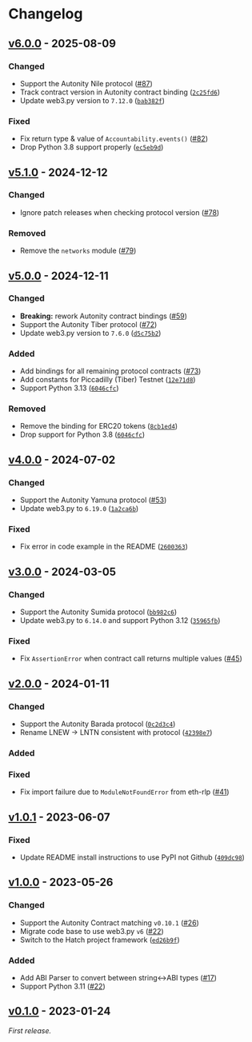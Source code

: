 # Changelog

<!--
----------------------------
      Common Changelog
----------------------------
https://common-changelog.org
----------------------------

Template:

## [vX.Y.Z] - YYYY-MM-DD

### Changed

### Added

### Removed

### Fixed
-->

## [v6.0.0] - 2025-08-09

### Changed

- Support the Autonity Nile protocol ([#87](https://github.com/autonity/autonity.py/pull/87))
- Track contract version in Autonity contract binding ([`2c25fd6`](https://github.com/autonity/autonity.py/commit/2c25fd6))
- Update web3.py version to `7.12.0` ([`bab382f`](https://github.com/autonity/autonity.py/commit/bab382f))

### Fixed

- Fix return type & value of `Accountability.events()` ([#82](https://github.com/autonity/autonity.py/pull/82))
- Drop Python 3.8 support properly ([`ec5eb9d`](https://github.com/autonity/autonity.py/commit/ec5eb9d))

## [v5.1.0] - 2024-12-12

### Changed

- Ignore patch releases when checking protocol version ([#78](https://github.com/autonity/autonity.py/pull/78))

### Removed

- Remove the `networks` module ([#79](https://github.com/autonity/autonity.py/pull/79))

## [v5.0.0] - 2024-12-11

### Changed

- **Breaking:** rework Autonity contract bindings ([#59](https://github.com/autonity/autonity.py/pull/59))
- Support the Autonity Tiber protocol ([#72](https://github.com/autonity/autonity.py/pull/72))
- Update web3.py version to `7.6.0` ([`d5c75b2`](https://github.com/autonity/autonity.py/commit/d5c75b2))

### Added

- Add bindings for all remaining protocol contracts ([#73](https://github.com/autonity/autonity.py/issues/73))
- Add constants for Piccadilly (Tiber) Testnet ([`12e71d8`](https://github.com/autonity/autonity.py/commit/12e71d8))
- Support Python 3.13 ([`6046cfc`](https://github.com/autonity/autonity.py/commit/6046cfc))

### Removed

- Remove the binding for ERC20 tokens ([`8cb1ed4`](https://github.com/autonity/autonity.py/commit/8cb1ed4bdb1665dd9efb7b39ba3f504f9ebc04a1))
- Drop support for Python 3.8 ([`6046cfc`](https://github.com/autonity/autonity.py/commit/6046cfc))

## [v4.0.0] - 2024-07-02

### Changed

- Support the Autonity Yamuna protocol ([#53](https://github.com/autonity/autonity.py/issues/53))
- Update web3.py to `6.19.0` ([`1a2ca6b`](https://github.com/autonity/autonity.py/commit/1a2ca6b))

### Fixed

- Fix error in code example in the README ([`2600363`](https://github.com/autonity/autonity.py/commit/2600363))

## [v3.0.0] - 2024-03-05

### Changed

- Support the Autonity Sumida protocol ([`bb982c6`](https://github.com/autonity/autonity.py/commit/bb982c6))
- Update web3.py to `6.14.0` and support Python 3.12 ([`35965fb`](https://github.com/autonity/autonity.py/commit/35965fb))

### Fixed

- Fix `AssertionError` when contract call returns multiple values ([#45](https://github.com/autonity/autonity.py/pull/45))

## [v2.0.0] - 2024-01-11

### Changed

- Support the Autonity Barada protocol ([`0c2d3c4`](https://github.com/autonity/autonity.py/commit/0c2d3c4))
- Rename LNEW -> LNTN consistent with protocol ([`42398e7`](https://github.com/autonity/autonity.py/commit/42398e7))

### Added

### Fixed

- Fix import failure due to `ModuleNotFoundError` from eth-rlp ([#41](https://github.com/autonity/autonity.py/issues/41))

## [v1.0.1] - 2023-06-07

### Fixed

- Update README install instructions to use PyPI not Github ([`409dc98`](https://github.com/autonity/autonity.py/commit/409dc98))

## [v1.0.0] - 2023-05-26

### Changed

- Support the Autonity Contract matching `v0.10.1` ([#26](https://github.com/autonity/autonity.py/issues/26))
- Migrate code base to use web3.py `v6` ([#22](https://github.com/autonity/autonity.py/issues/22))
- Switch to the Hatch project framework ([`ed26b9f`](https://github.com/autonity/autonity.py/commit/ed26b9f))

### Added

- Add ABI Parser to convert between string<->ABI types ([#17](https://github.com/autonity/autonity.py/pull/17))
- Support Python 3.11 ([#22](https://github.com/autonity/autonity.py/issues/22))

## [v0.1.0] - 2023-01-24

_First release._

<!-- [vX.Y.Z]: https://github.com/autonity/autonity.py/releases/tag/vX.Y.Z -->
[v6.0.0]: https://github.com/autonity/autonity.py/releases/tag/v6.0.0
[v5.1.0]: https://github.com/autonity/autonity.py/releases/tag/v5.1.0
[v5.0.0]: https://github.com/autonity/autonity.py/releases/tag/v5.0.0
[v4.0.0]: https://github.com/autonity/autonity.py/releases/tag/v4.0.0
[v3.0.0]: https://github.com/autonity/autonity.py/releases/tag/v3.0.0
[v2.0.0]: https://github.com/autonity/autonity.py/releases/tag/v2.0.0
[v1.0.1]: https://github.com/autonity/autonity.py/releases/tag/v1.0.1
[v1.0.0]: https://github.com/autonity/autonity.py/releases/tag/v1.0.0
[v0.1.0]: https://github.com/autonity/autonity.py/releases/tag/v0.1.0
